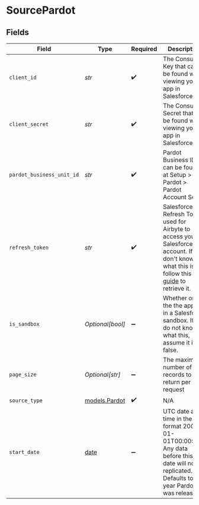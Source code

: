 # SourcePardot


## Fields

| Field                                                                                                                                                                                                                                                           | Type                                                                                                                                                                                                                                                            | Required                                                                                                                                                                                                                                                        | Description                                                                                                                                                                                                                                                     | Example                                                                                                                                                                                                                                                         |
| --------------------------------------------------------------------------------------------------------------------------------------------------------------------------------------------------------------------------------------------------------------- | --------------------------------------------------------------------------------------------------------------------------------------------------------------------------------------------------------------------------------------------------------------- | --------------------------------------------------------------------------------------------------------------------------------------------------------------------------------------------------------------------------------------------------------------- | --------------------------------------------------------------------------------------------------------------------------------------------------------------------------------------------------------------------------------------------------------------- | --------------------------------------------------------------------------------------------------------------------------------------------------------------------------------------------------------------------------------------------------------------- |
| `client_id`                                                                                                                                                                                                                                                     | *str*                                                                                                                                                                                                                                                           | :heavy_check_mark:                                                                                                                                                                                                                                              | The Consumer Key that can be found when viewing your app in Salesforce                                                                                                                                                                                          |                                                                                                                                                                                                                                                                 |
| `client_secret`                                                                                                                                                                                                                                                 | *str*                                                                                                                                                                                                                                                           | :heavy_check_mark:                                                                                                                                                                                                                                              | The Consumer Secret that can be found when viewing your app in Salesforce                                                                                                                                                                                       |                                                                                                                                                                                                                                                                 |
| `pardot_business_unit_id`                                                                                                                                                                                                                                       | *str*                                                                                                                                                                                                                                                           | :heavy_check_mark:                                                                                                                                                                                                                                              | Pardot Business ID, can be found at Setup > Pardot > Pardot Account Setup                                                                                                                                                                                       |                                                                                                                                                                                                                                                                 |
| `refresh_token`                                                                                                                                                                                                                                                 | *str*                                                                                                                                                                                                                                                           | :heavy_check_mark:                                                                                                                                                                                                                                              | Salesforce Refresh Token used for Airbyte to access your Salesforce account. If you don't know what this is, follow this <a href="https://medium.com/@bpmmendis94/obtain-access-refresh-tokens-from-salesforce-rest-api-a324fe4ccd9b">guide</a> to retrieve it. |                                                                                                                                                                                                                                                                 |
| `is_sandbox`                                                                                                                                                                                                                                                    | *Optional[bool]*                                                                                                                                                                                                                                                | :heavy_minus_sign:                                                                                                                                                                                                                                              | Whether or not the the app is in a Salesforce sandbox. If you do not know what this, assume it is false.                                                                                                                                                        |                                                                                                                                                                                                                                                                 |
| `page_size`                                                                                                                                                                                                                                                     | *Optional[str]*                                                                                                                                                                                                                                                 | :heavy_minus_sign:                                                                                                                                                                                                                                              | The maximum number of records to return per request                                                                                                                                                                                                             |                                                                                                                                                                                                                                                                 |
| `source_type`                                                                                                                                                                                                                                                   | [models.Pardot](../models/pardot.md)                                                                                                                                                                                                                            | :heavy_check_mark:                                                                                                                                                                                                                                              | N/A                                                                                                                                                                                                                                                             |                                                                                                                                                                                                                                                                 |
| `start_date`                                                                                                                                                                                                                                                    | [date](https://docs.python.org/3/library/datetime.html#date-objects)                                                                                                                                                                                            | :heavy_minus_sign:                                                                                                                                                                                                                                              | UTC date and time in the format 2000-01-01T00:00:00Z. Any data before this date will not be replicated. Defaults to the year Pardot was released.                                                                                                               | 2021-07-25T00:00:00Z                                                                                                                                                                                                                                            |